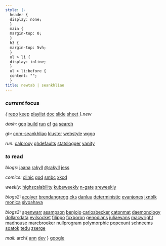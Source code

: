```yaml
---
style: |-
  header {
  display: none;
  }
  main {
  margin-top: 0;
  }
  h3 {
  margin-top: 5vh;
  }
  ul > li {
  display: inline;
  }
  ul > li:before {
  content: "";
  }
title: newtab | seankhliao
---
```


### _current_ focus

_{_
[repo](https://repo.new)
[keep](https://keep.new)
[playlist](https://playlist.new)
[doc](https://doc.new)
[slide](https://slide.new)
[sheet](https://sheet.new)
_}.new_

_dash:_
[gcp](https://console.cloud.google.com)
[build](https://console.cloud.google.com/cloud-build/builds?project=com-seankhliao)
[run](https://console.cloud.google.com/run?project=com-seankhliao)
[cf](https://dash.cloudflare.com)
[ga](https://analytics.google.com)
[search](https://search.google.com/search-console)

_gh:_
[com-seankhliao](https://github.com/seankhliao/com-seankhliao)
[kluster](https://github.com/seankhliao/kluster)
[webstyle](https://github.com/seankhliao/webstyle)
[wggo](https://github.com/seankhliao/wggo)

_run:_
[calproxy](https://github.com/seankhliao/calproxy)
[ghdefaults](https://github.com/seankhliao/ghdefaults)
[statslogger](https://github.com/seankhliao/statslogger)
[vanity](https://github.com/seankhliao/vanity)

### _to_ read

_blogs:_
[jaana](https://jbd.dev)
[rakyll](https://rakyll.org)
[@rakyll](https://medium.com/@rakyll)
[jess](https://jess.dev)

_comics:_
[clinic](https://www.webtoons.com/en/challenge/clinic-of-horrors/list?title_no=274661)
[god](https://www.webtoons.com/en/comedy/adventures-of-god/list?title_no=853)
[smbc](https://www.smbc-comics.com)
[xkcd](https://xkcd.com)

_weekly:_
[highscalability](http://highscalability.com/)
[kubeweekly](https://kubeweekly.io/)
[n-gate](http://n-gate.com)
[sreweekly](https://sreweekly.com/)

_blogs2:_
[acolyer](https://blog.acolyer.org/)
[brendangregg](http://www.brendangregg.com/blog/)
[cks](https://utcc.utoronto.ca/~cks/space/blog/__IndexChron)
[danluu](http://danluu.com/)
[deterministic](https://deterministic.space/)
[evanjones](https://www.evanjones.ca/chronological.html)
[jxnblk](https://jxnblk.com/blog)
[monica](https://meowni.ca)
[sivoahava](https://www.simoahava.com/)

_blogs3:_
[apenwarr](https://apenwarr.ca/log/)
[asampson](https://www.cs.cornell.edu/~asampson/blog/)
[benjojo](https://blog.benjojo.co.uk/)
[carlosbecker](https://carlosbecker.com/posts)
[catonmat](https://catonmat.net/)
[daemonology](http://www.daemonology.net/blog/)
[dollarsdata](https://ofdollarsanddata.com/popular-posts/)
[evilsocket](https://www.evilsocket.net/)
[filippo](https://buttondown.email/cryptography-dispatches/archive)
[foxboron](https://linderud.dev/blog/)
[genodians](https://genodians.org/)
[juliaevans](https://jvns.ca/)
[macwright](https://macwright.org/)
[madhouse](https://asylum.madhouse-project.org/blog/archives/)
[marcbrooker](https://brooker.co.za/blog/)
[nullprogram](https://nullprogram.com/)
[polymorphic](https://reasonablypolymorphic.com/blog/archives/)
[popcount](https://idea.popcount.org/)
[schneems](https://www.schneems.com/)
[soatok](https://soatok.blog/b/)
[tedu](https://flak.tedunangst.com/)
[zserge](https://zserge.com/)

_mail:_
arch{
[ann](https://lists.archlinux.org/pipermail/arch-announce/)
[dev](https://lists.archlinux.org/pipermail/arch-dev-public/)
}
[google](https://groups.google.com/my-groups)
